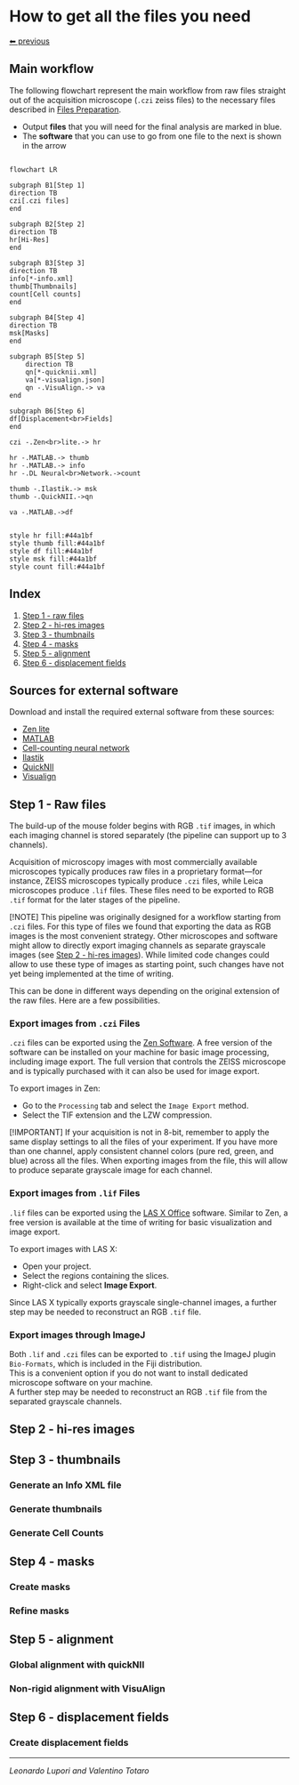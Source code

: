 # How to get all the files you need

[⬅ previous](02_filesPreparation.md)

## Main workflow

The following flowchart represent the main workflow from raw files straight out of the acquisition microscope (`.czi` zeiss files) to the necessary files described in [Files Preparation](02_filesPreparation.md).

- Output **files** that you will need for the final analysis are marked in blue.
- The **software** that you can use to go from one file to the next is shown in the arrow

```mermaid

flowchart LR

subgraph B1[Step 1]
direction TB
czi[.czi files]
end

subgraph B2[Step 2]
direction TB
hr[Hi-Res]
end

subgraph B3[Step 3]
direction TB
info[*-info.xml]
thumb[Thumbnails]
count[Cell counts]
end

subgraph B4[Step 4]
direction TB
msk[Masks]
end

subgraph B5[Step 5]
    direction TB
    qn[*-quicknii.xml]
    va[*-visualign.json]
    qn -.VisuAlign.-> va
end

subgraph B6[Step 6]
df[Displacement<br>Fields]
end

czi -.Zen<br>lite.-> hr

hr -.MATLAB.-> thumb
hr -.MATLAB.-> info
hr -.DL Neural<br>Network.->count

thumb -.Ilastik.-> msk
thumb -.QuickNII.->qn

va -.MATLAB.->df


style hr fill:#44a1bf
style thumb fill:#44a1bf
style df fill:#44a1bf
style msk fill:#44a1bf
style count fill:#44a1bf

```

## Index

1. [Step 1 - raw files](#step-1---raw-files)
2. [Step 2 - hi-res images](#step-2---hi-res-images)
3. [Step 3 - thumbnails](#step-3---thumbnails)
4. [Step 4 - masks](#step-4---masks)
5. [Step 5 - alignment](#step-5---alignment)
6. [Step 6 - displacement fields](#step-6---displacement-fields)

## Sources for external software

Download and install the required external software from these sources:

- [Zen lite](https://www.zeiss.com/microscopy/en/products/software/zeiss-zen.html)
- [MATLAB](https://it.mathworks.com/products/matlab.html)
- [Cell-counting neural network](https://github.com/ciampluca/counting_perineuronal_nets)
- [Ilastik](https://www.ilastik.org/)
- [QuickNII](https://www.nitrc.org/projects/quicknii)
- [Visualign](https://www.nitrc.org/projects/visualign/)

## Step 1 - Raw files

The build-up of the mouse folder begins with RGB `.tif` images, in which each imaging channel is stored separately (the pipeline can support up to 3 channels).

Acquisition of microscopy images with most commercially available microscopes typically produces raw files in a proprietary format—for instance, ZEISS microscopes typically produce `.czi` files, while Leica microscopes produce `.lif` files. These files need to be exported to RGB `.tif` format for the later stages of the pipeline.

[!NOTE]
This pipeline was originally designed for a workflow starting from `.czi` files. For this type of files we found that exporting the data as RGB images is the most convenient strategy. Other microscopes and software might allow to directly export imaging channels as separate grayscale images (see [Step 2 - hi-res images](#step-2---hi-res-images)). While limited code changes could allow to use these type of images as starting point, such changes have not yet being implemented at the time of writing.

This can be done in different ways depending on the original extension of the raw files. Here are a few possibilities.



### Export images from `.czi` Files

`.czi` files can be exported using the [Zen Software](https://www.zeiss.com/microscopy/en/products/software/zeiss-zen.html). A free version of the software can be installed on your machine for basic image processing, including image export. The full version that controls the ZEISS microscope and is typically purchased with it can also be used for image export.

To export images in Zen:
- Go to the `Processing` tab and select the `Image Export` method.
- Select the TIF extension and the LZW compression.

[!IMPORTANT] If your acquisition is not in 8-bit, remember to apply the same display settings to all the files of your experiment. If you have more than one channel, apply consistent channel colors (pure red, green, and blue) across all the files. When exporting images from the file, this will allow to produce separate grayscale image for each channel.

### Export images from `.lif` Files

`.lif` files can be exported using the [LAS X Office](https://www.leica-microsystems.com/products/microscope-software/) software. Similar to Zen, a free version is available at the time of writing for basic visualization and image export.

To export images with LAS X:
- Open your project.
- Select the regions containing the slices.
- Right-click and select **Image Export**.

Since LAS X typically exports grayscale single-channel images, a further step may be needed to reconstruct an RGB `.tif` file.

### Export images through ImageJ

Both `.lif` and `.czi` files can be exported to `.tif` using the ImageJ plugin `Bio-Formats`, which is included in the Fiji distribution.  
This is a convenient option if you do not want to install dedicated microscope software on your machine.  
A further step may be needed to reconstruct an RGB `.tif` file from the separated grayscale channels.

## Step 2 - hi-res images

## Step 3 - thumbnails

### Generate an Info XML file

### Generate thumbnails

### Generate Cell Counts

## Step 4 - masks

### Create masks

### Refine masks

## Step 5 - alignment

### Global alignment with quickNII

### Non-rigid alignment with VisuAlign

## Step 6 - displacement fields

### Create displacement fields

---

*Leonardo Lupori and Valentino Totaro*

